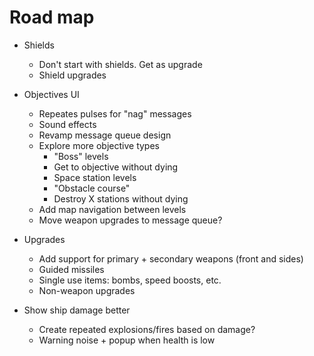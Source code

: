 # Road map

- Shields

  - Don't start with shields. Get as upgrade
  - Shield upgrades

- Objectives UI

  - Repeates pulses for "nag" messages
  - Sound effects
  - Revamp message queue design
  - Explore more objective types
    - "Boss" levels
    - Get to objective without dying
    - Space station levels
    - "Obstacle course"
    - Destroy X stations without dying
  - Add map navigation between levels
  - Move weapon upgrades to message queue?

- Upgrades
  - Add support for primary + secondary weapons (front and sides)
  - Guided missiles
  - Single use items: bombs, speed boosts, etc.
  - Non-weapon upgrades
- Show ship damage better
  - Create repeated explosions/fires based on damage?
  - Warning noise + popup when health is low
